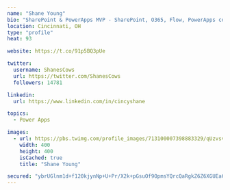 ```yaml
---
name: "Shane Young"
bio: "SharePoint & PowerApps MVP - SharePoint, O365, Flow, PowerApps consulting? @PowerApps911 | Pure Snark? You found it."
location: Cincinnati, OH
type: "profile"
heat: 93

website: https://t.co/91p5BQ3pUe

twitter:
  username: ShanesCows
  url: https://twitter.com/ShanesCows
  followers: 14781

linkedin:
  url: https://www.linkedin.com/in/cincyshane

topics:
  - Power Apps

images:
  - url: https://pbs.twimg.com/profile_images/713100007398883329/qUzvsvQ3_400x400.jpg
    width: 400
    height: 400
    isCached: true
    title: "Shane Young"

secured: "ybrUGlnm1d+f120kjynNp+U+Pr/X2k+pGsuOf9OpmsYQrcQaRgkZ6Z6XGUEa65lPqhX+kMCnhYiYJUj3JuYP7TWJsxONnnlOUBmvrYC0lmeqQAoEas0A9asdCixZE1WvtTVau0xus9ncJdSwD0cTHVsZJ0GPFUIsF54nxJL9AjHQAr8IPJJA0AAcBt2QM3H8IwLvOnSOO7NsxlII9HYYWnrj7iY5n2ZzjmsgL9inA/XIQiW/FxT46rq3t85gCxmcrMGQBiAM657ysd6aO9T98Y20w4jgWUm6rZsZIZHvkfM39a7BVAi+HV5cBuE6nOgMKDrqWDI66tR+2qWM/h3PziMNbxQVFU0YJjyuJ7Qr64b6lNOPKU1XslVnfwUPyMNo4oEl+hcRBW//CU+cFUQkhMmx0jMnYAWfvrNGwq4JHX0=;q/dt3KiAlenPtnh0fCFTuQ=="
---
```


